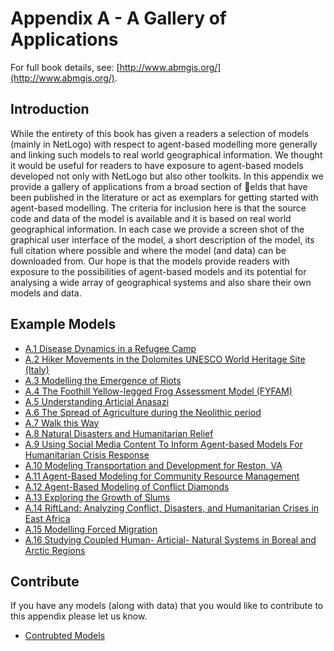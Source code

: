 # Appendix A - A Gallery of Applications

For full book details, see: [http://www.abmgis.org/](http://www.abmgis.org/).


## Introduction

While the entirety of this book has given a readers a selection of models (mainly in NetLogo) with respect to agent-based modelling more generally and linking such models to real world geographical information. We thought it would be useful for readers to have exposure to agent-based models developed not only with NetLogo but also other toolkits. In this appendix we provide a gallery of applications from a broad section of elds that have been published in the literature or act as exemplars for getting started with agent-based modelling. The criteria for inclusion here is that the source code and data of the model is available and it is based on real world geographical information. In each case we provide a screen shot of the graphical user interface of the model, a short description of the model, its full citation where possible and where the model (and data) can be downloaded from. Our hope is that the models provide readers with exposure to the possibilities of agent-based models and its potential for analysing a wide array of geographical systems and also share their own models and data.


## Example Models

* [A.1 Disease Dynamics in a Refugee Camp](https://github.com/abmgis/abmgis/tree/master/AppendixA/Cholera)* [A.2 Hiker Movements in the Dolomites UNESCO World Heritage Site (Italy)](https://github.com/abmgis/abmgis/tree/master/AppendixA/HikerMovements)* [A.3 Modelling the Emergence of Riots](https://github.com/abmgis/abmgis/tree/master/AppendixA/Riots)* [A.4 The Foothill Yellow-legged Frog Assessment Model (FYFAM)](https://github.com/abmgis/abmgis/tree/master/AppendixA/Frog)* [A.5 Understanding Articial Anasazi](https://github.com/abmgis/abmgis/tree/master/AppendixA/Anasazi)
* [A.6 The Spread of Agriculture during the Neolithic period](https://github.com/abmgis/abmgis/tree/master/AppendixA/Neolithic)* [A.7 Walk this Way](https://github.com/abmgis/abmgis/tree/master/AppendixA/Walk)* [A.8 Natural Disasters and Humanitarian Relief](https://github.com/abmgis/abmgis/tree/master/AppendixA/Haiti)* [A.9 Using Social Media Content To Inform Agent-based Models For Humanitarian Crisis Response](https://github.com/abmgis/abmgis/tree/master/AppendixA/Hotspots)* [A.10 Modeling Transportation and Development for Reston, VA](https://github.com/abmgis/abmgis/tree/master/AppendixA/Reston)* [A.11 Agent-Based Modeling for Community Resource Management](https://github.com/abmgis/abmgis/tree/master/AppendixA/Acequias)* [A.12 Agent-Based Modeling of Conflict Diamonds](https://github.com/abmgis/abmgis/tree/master/AppendixA/Diamonds)* [A.13 Exploring the Growth of Slums](https://github.com/abmgis/abmgis/tree/master/AppendixA/Slums)* [A.14 RiftLand: Analyzing Conflict, Disasters, and Humanitarian Crises in East Africa](https://github.com/abmgis/abmgis/tree/master/AppendixA/RiftLand)* [A.15 Modelling Forced Migration](https://github.com/abmgis/abmgis/tree/master/AppendixA/Migration)* [A.16 Studying Coupled Human- Articial- Natural Systems in Boreal and Arctic Regions](https://github.com/abmgis/abmgis/tree/master/AppendixA/NorthLands)

## Contribute 

If you have any models (along with data) that you would like to contribute to this appendix please let us know.

* [Contrubted Models](https://github.com/abmgis/abmgis/tree/master/AppendixA/AdditionalModels)
